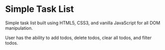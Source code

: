 <h1>Simple Task List</h1>
<p>Simple task list built using HTML5, CSS3, and vanilla JavaScript for all DOM manipulation.</p>
<p>User has the ability to add todos, delete todos, clear all todos, and filter todos.</p>